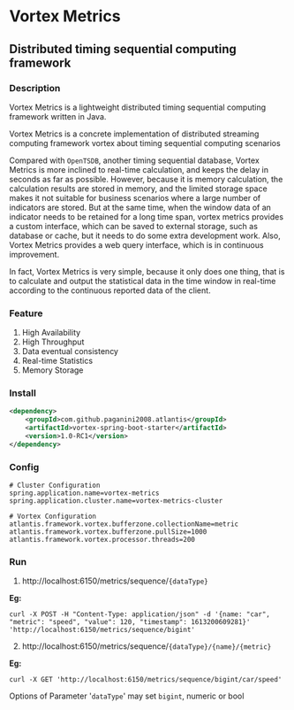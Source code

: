 # Vortex Metrics
## Distributed timing sequential computing framework
### Description
Vortex Metrics is a lightweight distributed timing sequential computing framework written in Java.

Vortex Metrics is a concrete implementation of distributed streaming computing framework vortex about timing sequential computing scenarios

Compared with <code>OpenTSDB</code>, another timing sequential database, Vortex Metrics is more inclined to real-time calculation, and keeps the delay in seconds as far as possible. However, because it is memory calculation, the calculation results are stored in memory, and the limited storage space makes it not suitable for business scenarios where a large number of indicators are stored. But at the same time, when the window data of an indicator needs to be retained for a long time span, vortex metrics provides a custom interface, which can be saved to external storage, such as database or cache, but it needs to do some extra development work. Also, Vortex Metrics provides a web query interface, which is in continuous improvement.

In fact,  Vortex Metrics is very simple, because it only does one thing, that is to calculate and output the statistical data in the time window in real-time according to the continuous reported data of the client.

### Feature
1. High Availability
2. High Throughput
3. Data eventual consistency
4. Real-time Statistics
5. Memory Storage

### Install
``` xml
<dependency>
	<groupId>com.github.paganini2008.atlantis</groupId>
    <artifactId>vortex-spring-boot-starter</artifactId>
	<version>1.0-RC1</version>
</dependency>
```

### Config
``` properties
# Cluster Configuration
spring.application.name=vortex-metrics
spring.application.cluster.name=vortex-metrics-cluster

# Vortex Configuration
atlantis.framework.vortex.bufferzone.collectionName=metric
atlantis.framework.vortex.bufferzone.pullSize=1000
atlantis.framework.vortex.processor.threads=200
```

### Run

1. http://localhost:6150/metrics/sequence/<code>{dataType}</code>

**Eg:** 
``` Shell
curl -X POST -H "Content-Type: application/json" -d '{name: "car", "metric": "speed", "value": 120, "timestamp": 1613200609281}' 'http://localhost:6150/metrics/sequence/bigint'
```
2. http://localhost:6150/metrics/sequence/<code>{dataType}/{name}/{metric}</code>

**Eg:**
``` Shell
curl -X GET 'http://localhost:6150/metrics/sequence/bigint/car/speed'
```
   Options of Parameter '<code>dataType</code>' may set <code>bigint</code>, numeric or bool




